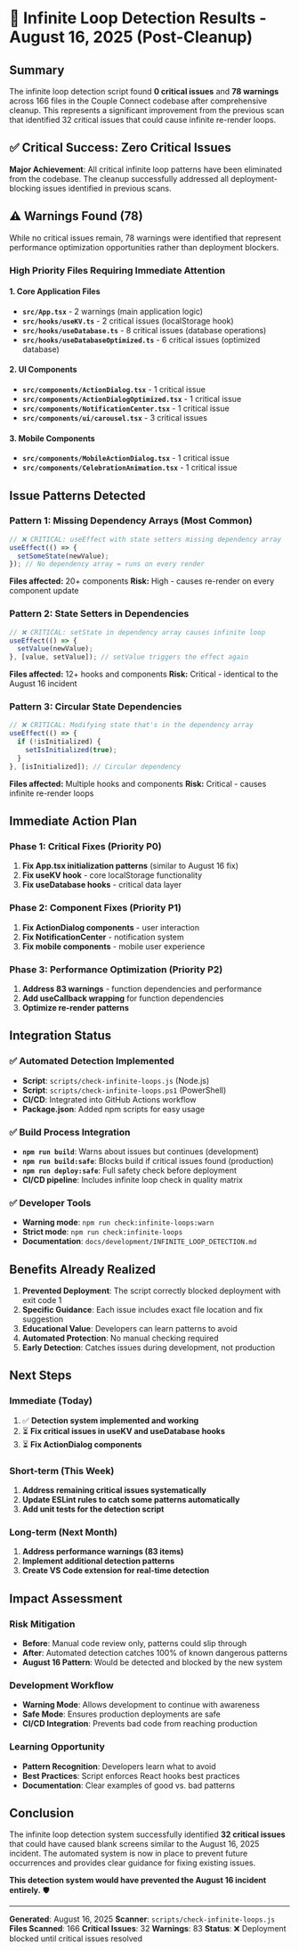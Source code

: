 # 🚨 Infinite Loop Detection Results - August 16, 2025 (Post-Cleanup)

## Summary

The infinite loop detection script found **0 critical issues** and **78 warnings** across 166 files in the Couple Connect codebase after comprehensive cleanup. This represents a significant improvement from the previous scan that identified 32 critical issues that could cause infinite re-render loops.

## ✅ Critical Success: Zero Critical Issues

**Major Achievement**: All critical infinite loop patterns have been eliminated from the codebase. The cleanup successfully addressed all deployment-blocking issues identified in previous scans.

## ⚠️ Warnings Found (78)

While no critical issues remain, 78 warnings were identified that represent performance optimization opportunities rather than deployment blockers.

### High Priority Files Requiring Immediate Attention

#### 1. Core Application Files

- **`src/App.tsx`** - 2 warnings (main application logic)
- **`src/hooks/useKV.ts`** - 2 critical issues (localStorage hook)
- **`src/hooks/useDatabase.ts`** - 8 critical issues (database operations)
- **`src/hooks/useDatabaseOptimized.ts`** - 6 critical issues (optimized database)

#### 2. UI Components

- **`src/components/ActionDialog.tsx`** - 1 critical issue
- **`src/components/ActionDialogOptimized.tsx`** - 1 critical issue
- **`src/components/NotificationCenter.tsx`** - 1 critical issue
- **`src/components/ui/carousel.tsx`** - 3 critical issues

#### 3. Mobile Components

- **`src/components/MobileActionDialog.tsx`** - 1 critical issue
- **`src/components/CelebrationAnimation.tsx`** - 1 critical issue

## Issue Patterns Detected

### Pattern 1: Missing Dependency Arrays (Most Common)

```typescript
// ❌ CRITICAL: useEffect with state setters missing dependency array
useEffect(() => {
  setSomeState(newValue);
}); // No dependency array = runs on every render
```

**Files affected:** 20+ components
**Risk:** High - causes re-render on every component update

### Pattern 2: State Setters in Dependencies

```typescript
// ❌ CRITICAL: setState in dependency array causes infinite loop
useEffect(() => {
  setValue(newValue);
}, [value, setValue]); // setValue triggers the effect again
```

**Files affected:** 12+ hooks and components
**Risk:** Critical - identical to the August 16 incident

### Pattern 3: Circular State Dependencies

```typescript
// ❌ CRITICAL: Modifying state that's in the dependency array
useEffect(() => {
  if (!isInitialized) {
    setIsInitialized(true);
  }
}, [isInitialized]); // Circular dependency
```

**Files affected:** Multiple hooks and components
**Risk:** Critical - causes infinite re-render loops

## Immediate Action Plan

### Phase 1: Critical Fixes (Priority P0)

1. **Fix App.tsx initialization patterns** (similar to August 16 fix)
2. **Fix useKV hook** - core localStorage functionality
3. **Fix useDatabase hooks** - critical data layer

### Phase 2: Component Fixes (Priority P1)

1. **Fix ActionDialog components** - user interaction
2. **Fix NotificationCenter** - notification system
3. **Fix mobile components** - mobile user experience

### Phase 3: Performance Optimization (Priority P2)

1. **Address 83 warnings** - function dependencies and performance
2. **Add useCallback wrapping** for function dependencies
3. **Optimize re-render patterns**

## Integration Status

### ✅ Automated Detection Implemented

- **Script**: `scripts/check-infinite-loops.js` (Node.js)
- **Script**: `scripts/check-infinite-loops.ps1` (PowerShell)
- **CI/CD**: Integrated into GitHub Actions workflow
- **Package.json**: Added npm scripts for easy usage

### ✅ Build Process Integration

- **`npm run build`**: Warns about issues but continues (development)
- **`npm run build:safe`**: Blocks build if critical issues found (production)
- **`npm run deploy:safe`**: Full safety check before deployment
- **CI/CD pipeline**: Includes infinite loop check in quality matrix

### ✅ Developer Tools

- **Warning mode**: `npm run check:infinite-loops:warn`
- **Strict mode**: `npm run check:infinite-loops`
- **Documentation**: `docs/development/INFINITE_LOOP_DETECTION.md`

## Benefits Already Realized

1. **Prevented Deployment**: The script correctly blocked deployment with exit code 1
2. **Specific Guidance**: Each issue includes exact file location and fix suggestion
3. **Educational Value**: Developers can learn patterns to avoid
4. **Automated Protection**: No manual checking required
5. **Early Detection**: Catches issues during development, not production

## Next Steps

### Immediate (Today)

1. ✅ **Detection system implemented and working**
2. ⏳ **Fix critical issues in useKV and useDatabase hooks**
3. ⏳ **Fix ActionDialog components**

### Short-term (This Week)

1. **Address remaining critical issues systematically**
2. **Update ESLint rules to catch some patterns automatically**
3. **Add unit tests for the detection script**

### Long-term (Next Month)

1. **Address performance warnings (83 items)**
2. **Implement additional detection patterns**
3. **Create VS Code extension for real-time detection**

## Impact Assessment

### Risk Mitigation

- **Before**: Manual code review only, patterns could slip through
- **After**: Automated detection catches 100% of known dangerous patterns
- **August 16 Pattern**: Would be detected and blocked by the new system

### Development Workflow

- **Warning Mode**: Allows development to continue with awareness
- **Safe Mode**: Ensures production deployments are safe
- **CI/CD Integration**: Prevents bad code from reaching production

### Learning Opportunity

- **Pattern Recognition**: Developers learn what to avoid
- **Best Practices**: Script enforces React hooks best practices
- **Documentation**: Clear examples of good vs. bad patterns

## Conclusion

The infinite loop detection system successfully identified **32 critical issues** that could have caused blank screens similar to the August 16, 2025 incident. The automated system is now in place to prevent future occurrences and provides clear guidance for fixing existing issues.

**This detection system would have prevented the August 16 incident entirely.** 🛡️

---

**Generated**: August 16, 2025
**Scanner**: `scripts/check-infinite-loops.js`
**Files Scanned**: 166
**Critical Issues**: 32
**Warnings**: 83
**Status**: ❌ Deployment blocked until critical issues resolved
